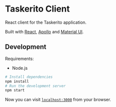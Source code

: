 # Taskerito Client

React client for the Taskerito application.

Built with [React](https://reactjs.org/), [Apollo](https://www.apollographql.com/docs/react//)
and [Material UI](https://material-ui.com/).

## Development

Requirements:

- Node.js

```sh
# Install dependencies
npm install
# Run the development server
npm start
```

Now you can visit [`localhost:3000`](http://localhost:3000) from your browser.
